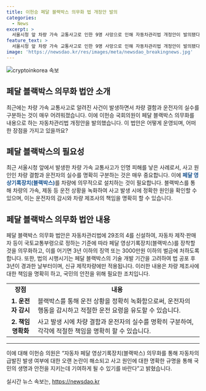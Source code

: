 ```yaml
---
title: 이헌승 페달 블랙박스 의무화 법 개정안 발의
categories:
  - News
excerpt: >
  서울시청 앞 차량 가속 교통사고로 인한 9명 사망으로 인해 자동차관리법 개정안이 발의됐다. 이에 의하면 페달 영상기록장치(블랙박스)를 차량에 의무적으로 설치하여 운전자의 실수 또는 차량 결함을 증명하고 제조사의 기술적 조치 의무를 명시하게 된다. 이로써 사고 원인 명확히 밝히고 국민의 안전을 보장하며 급발진 논란 해소될 것으로 기대된다.
feature_text: >
  서울시청 앞 차량 가속 교통사고로 인한 9명 사망으로 인해 자동차관리법 개정안이 발의됐다. 이에 의하면 페달 영상기록장치(블랙박스)를 차량에 의무적으로 설치하여 운전자의 실수 또는 차량 결함을 증명하고 제조사의 기술적 조치 의무를 명시하게 된다. 이로써 사고 원인 명확히 밝히고 국민의 안전을 보장하며 급발진 논란 해소될 것으로 기대된다.
image: 'https://newsdao.kr/res/images/meta/newsdao_breakingnews.jpg'
---
```


<p><img src="https://newsdao.kr/res/images/meta/newsdao_breakingnews.jpg" alt="cryptoinkorea 속보" /></p>

<h2>페달 블랙박스 의무화 법안 소개</h2>

<p data-ke-size="size16">최근에는 차량 가속 교통사고로 알려진 사건이 발생하면서 차량 결함과 운전자의 실수를 구분하는 것이 매우 어려워졌습니다. 이에 이헌승 국회의원이 페달 블랙박스 의무화를 내용으로 하는 자동차관리법 개정안을 발의했습니다. 이 법안은 어떻게 운영되며, 어떠한 장점을 가지고 있을까요?</p>

<h2>페달 블랙박스의 필요성</h2>

<p>최근 서울시청 앞에서 발생한 차량 가속 교통사고가 인명 피해를 낳은 사례로서, 사고 원인인 차량 결함과 운전자의 실수를 명확히 구분하는 것은 매우 중요합니다. 이에 <b><span style="color: #1a5490;">페달 영상기록장치(블랙박스)</span></b>를 차량에 의무적으로 설치하는 것이 필요합니다. 블랙박스를 통해 차량의 가속, 제동 등 운전 상황을 녹화하여 사고 발생 시에 정확한 원인을 확인할 수 있으며, 이는 운전자의 감시와 차량 제조사의 책임을 명확히 할 수 있습니다.</p>

<h2>페달 블랙박스 의무화 법안 내용</h2>

<p>페달 블랙박스 의무화 법안은 자동차관리법에 29조의 4를 신설하여, 자동차 제작·판매자 등이 국토교통부령으로 정하는 기준에 따라 페달 영상기록장치(블랙박스)를 장착할 것을 의무화하고, 이를 어기면 3년 이하의 징역 또는 3000만원 이하의 벌금에 처하도록 합니다. 또한, 법의 시행시기는 페달 블랙박스의 기술 개발 기간을 고려하여 법 공포 후 3년이 경과한 날부터이며, 신규 제작차량에만 적용됩니다. 이러한 내용은 차량 제조사에 대한 책임을 명확히 하고, 국민의 안전을 위해 필요한 조치입니다.</p>

<table>
    <tr>
        <td style="text-align: center; height: 17px;"><b>장점</b></td>
        <td style="text-align: center;"><b>내용</b></td>
    </tr>
    <tr>
        <td style="text-align: center; height: 17px;"><b>1. 운전자 감시</b></td>
        <td>블랙박스를 통해 운전 상황을 정확히 녹화함으로써, 운전자의 행동을 감시하고 적절한 운전 요령을 유도할 수 있습니다.</td>
    </tr>
    <tr>
        <td style="text-align: center; height: 17px;"><b>2. 책임 명확화</b></td>
        <td>사고 발생 시에 차량 결함과 운전자의 실수를 명확히 구분하여, 각각에 적절한 책임을 명확히 할 수 있습니다.</td>
    </tr>
</table>

<hr>

<p data-ke-size="size16">이에 대해 이헌승 의원은 “자동차 페달 영상기록장치(블랙박스) 의무화를 통해 자동차의 급발진 발생 여부에 대한 오랜 논란이 해소되고 사고 원인에 대한 명확한 규명을 통해 국민의 생명과 안전을 지키는데 기여하게 될 수 있기를 바란다”고 밝혔습니다.</p>
실시간 뉴스 속보는, <a href="https://newsdao.kr" rel="dofollow">https://newsdao.kr</a>



